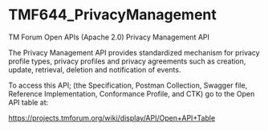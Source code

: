 # TMF644_PrivacyManagement
TM Forum Open APIs (Apache 2.0) Privacy Management API

The Privacy Management API provides standardized mechanism for privacy
profile types, privacy profiles and privacy agreements such as creation,
update, retrieval, deletion and notification of events.

To access this API; (the Specification, Postman Collection, Swagger file,
Reference Implementation, Conformance Profile, and CTK) go to the Open API table at:

https://projects.tmforum.org/wiki/display/API/Open+API+Table
